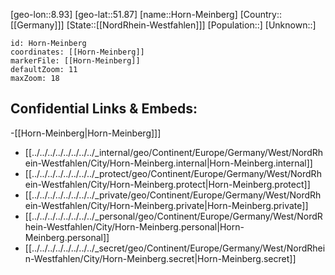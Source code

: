 ﻿---
location: [51.87,8.93]
mapzoom: [7,12] 
mapmarker: city 
type: City
tags:
- geo/City


SpocWebEntityId: 31027
isDeleted: false
confidential: public

---
[geo-lon::8.93]
[geo-lat::51.87]
[name::Horn-Meinberg]
[Country::[[Germany]]]
[State::[[NordRhein-Westfahlen]]]
[Population::]
[Unknown::]


```leaflet
id: Horn-Meinberg
coordinates: [[Horn-Meinberg]]
markerFile: [[Horn-Meinberg]]
defaultZoom: 11 
maxZoom: 18
```


## Confidential Links & Embeds: 
-[[Horn-Meinberg|Horn-Meinberg]]] 
- [[../../../../../../../../_internal/geo/Continent/Europe/Germany/West/NordRhein-Westfahlen/City/Horn-Meinberg.internal|Horn-Meinberg.internal]] 
- [[../../../../../../../../_protect/geo/Continent/Europe/Germany/West/NordRhein-Westfahlen/City/Horn-Meinberg.protect|Horn-Meinberg.protect]] 
- [[../../../../../../../../_private/geo/Continent/Europe/Germany/West/NordRhein-Westfahlen/City/Horn-Meinberg.private|Horn-Meinberg.private]] 
- [[../../../../../../../../_personal/geo/Continent/Europe/Germany/West/NordRhein-Westfahlen/City/Horn-Meinberg.personal|Horn-Meinberg.personal]] 
- [[../../../../../../../../_secret/geo/Continent/Europe/Germany/West/NordRhein-Westfahlen/City/Horn-Meinberg.secret|Horn-Meinberg.secret]] 
